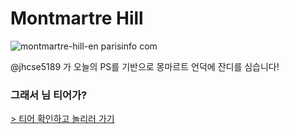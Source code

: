 # Montmartre Hill

![montmartre-hill-en parisinfo com](https://user-images.githubusercontent.com/38589666/163919802-fd6b5f72-11e7-48c5-b745-b892ff96ab77.jpg)

@jhcse5189 가 오늘의 PS를 기반으로 몽마르트 언덕에 잔디를 심습니다!

### 그래서 님 티어가?

[> 티어 확인하고 놀리러 가기](https://solved.ac/profile/jhcse5189)
